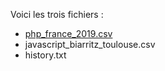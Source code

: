 Voici les trois fichiers :
* [php_france_2019.csv](https://github.com/techerbeatrice/url-de-la-solution-wilders.com/blob/main/php_france_2019.csv)
* javascript_biarritz_toulouse.csv
* history.txt
